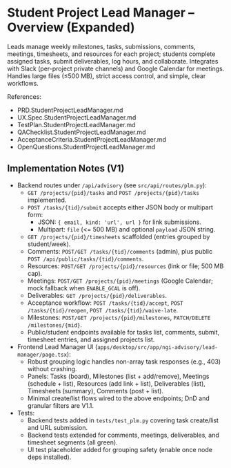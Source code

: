 # Student Project Lead Manager – Overview (Expanded)

Leads manage weekly milestones, tasks, submissions, comments, meetings, timesheets, and resources for each project; students complete assigned tasks, submit deliverables, log hours, and collaborate. Integrates with Slack (per-project private channels) and Google Calendar for meetings. Handles large files (≤500 MB), strict access control, and simple, clear workflows.

References:
- PRD.StudentProjectLeadManager.md
- UX.Spec.StudentProjectLeadManager.md
- TestPlan.StudentProjectLeadManager.md
- QAChecklist.StudentProjectLeadManager.md
- AcceptanceCriteria.StudentProjectLeadManager.md
- OpenQuestions.StudentProjectLeadManager.md

## Implementation Notes (V1)
- Backend routes under `/api/advisory` (see `src/api/routes/plm.py`):
  - `GET /projects/{pid}/tasks` and `POST /projects/{pid}/tasks` implemented.
  - `POST /tasks/{tid}/submit` accepts either JSON body or multipart form:
    - JSON: `{ email, kind: 'url', url }` for link submissions.
    - Multipart: `file` (<= 500 MB) and optional `payload` JSON string.
  - `GET /projects/{pid}/timesheets` scaffolded (entries grouped by student/week).
  - Comments: `POST/GET /tasks/{tid}/comments` (admin), plus public `POST /api/public/tasks/{tid}/comments`.
  - Resources: `POST/GET /projects/{pid}/resources` (link or file; 500 MB cap).
  - Meetings: `POST/GET /projects/{pid}/meetings` (Google Calendar; mock fallback when `ENABLE_GCAL` is off).
  - Deliverables: `GET /projects/{pid}/deliverables`.
  - Acceptance workflow: `POST /tasks/{tid}/accept`, `POST /tasks/{tid}/reopen`, `POST /tasks/{tid}/waive-late`.
  - Milestones: `POST/GET /projects/{pid}/milestones`, `PATCH/DELETE /milestones/{mid}`.
  - Public/student endpoints available for tasks list, comments, submit, timesheet entries, and assigned projects list.
- Frontend Lead Manager UI (`apps/desktop/src/app/ngi-advisory/lead-manager/page.tsx`):
  - Robust grouping logic handles non-array task responses (e.g., 403) without crashing.
  - Panels: Tasks (board), Milestones (list + add/remove), Meetings (schedule + list), Resources (add link + list), Deliverables (list), Timesheets (summary), Comments (post + list).
  - Minimal create/list flows wired to the above endpoints; DnD and granular filters are V1.1.
- Tests:
  - Backend tests added in `tests/test_plm.py` covering task create/list and URL submission.
  - Backend tests extended for comments, meetings, deliverables, and timesheet segments (all green).
  - UI test placeholder added for grouping safety (enable once node deps installed).
